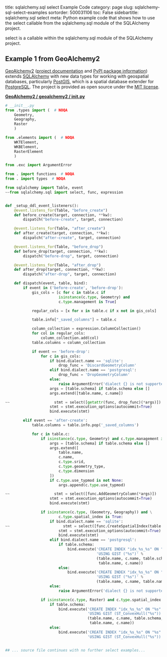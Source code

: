 title: sqlalchemy.sql select Example Code
category: page
slug: sqlalchemy-sql-select-examples
sortorder: 500031106
toc: False
sidebartitle: sqlalchemy.sql select
meta: Python example code that shows how to use the select callable from the sqlalchemy.sql module of the SQLAlchemy project.


select is a callable within the sqlalchemy.sql module of the SQLAlchemy project.


## Example 1 from GeoAlchemy2
[GeoAlchemy2](https://github.com/geoalchemy/geoalchemy2)
([project documentation](https://geoalchemy-2.readthedocs.io/en/latest/)
and
[PyPI package information](https://pypi.org/project/GeoAlchemy2/))
extends [SQLAlchemy](/sqlalchemy.html) with new data types for working
with geospatial databases, particularly [PostGIS](http://postgis.net/),
which is a spatial database extender for [PostgreSQL](/postgresql.html).
The project is provided as open source under the
[MIT license](https://github.com/geoalchemy/geoalchemy2/blob/master/COPYING.rst).

[**GeoAlchemy2 / geoalchemy2 / __init__.py**](https://github.com/geoalchemy/geoalchemy2/blob/master/geoalchemy2/./__init__.py)

```python
# __init__.py
from .types import (  # NOQA
    Geometry,
    Geography,
    Raster
    )

from .elements import (  # NOQA
    WKTElement,
    WKBElement,
    RasterElement
    )

from .exc import ArgumentError

from . import functions  # NOQA
from . import types  # NOQA

from sqlalchemy import Table, event
~~from sqlalchemy.sql import select, func, expression


def _setup_ddl_event_listeners():
    @event.listens_for(Table, "before_create")
    def before_create(target, connection, **kw):
        dispatch("before-create", target, connection)

    @event.listens_for(Table, "after_create")
    def after_create(target, connection, **kw):
        dispatch("after-create", target, connection)

    @event.listens_for(Table, "before_drop")
    def before_drop(target, connection, **kw):
        dispatch("before-drop", target, connection)

    @event.listens_for(Table, "after_drop")
    def after_drop(target, connection, **kw):
        dispatch("after-drop", target, connection)

    def dispatch(event, table, bind):
        if event in ('before-create', 'before-drop'):
            gis_cols = [c for c in table.c if
                        isinstance(c.type, Geometry) and
                        c.type.management is True]

            regular_cols = [x for x in table.c if x not in gis_cols]

            table.info["_saved_columns"] = table.c

            column_collection = expression.ColumnCollection()
            for col in regular_cols:
                column_collection.add(col)
            table.columns = column_collection

            if event == 'before-drop':
                for c in gis_cols:
                    if bind.dialect.name == 'sqlite':
                        drop_func = 'DiscardGeometryColumn'
                    elif bind.dialect.name == 'postgresql':
                        drop_func = 'DropGeometryColumn'
                    else:
                        raise ArgumentError('dialect {} is not supported'.format(bind.dialect.name))
                    args = [table.schema] if table.schema else []
                    args.extend([table.name, c.name])

~~                    stmt = select([getattr(func, drop_func)(*args)])
                    stmt = stmt.execution_options(autocommit=True)
                    bind.execute(stmt)

        elif event == 'after-create':
            table.columns = table.info.pop('_saved_columns')

            for c in table.c:
                if isinstance(c.type, Geometry) and c.type.management is True:
                    args = [table.schema] if table.schema else []
                    args.extend([
                        table.name,
                        c.name,
                        c.type.srid,
                        c.type.geometry_type,
                        c.type.dimension
                    ])
                    if c.type.use_typmod is not None:
                        args.append(c.type.use_typmod)

~~                    stmt = select([func.AddGeometryColumn(*args)])
                    stmt = stmt.execution_options(autocommit=True)
                    bind.execute(stmt)

                if isinstance(c.type, (Geometry, Geography)) and \
                        c.type.spatial_index is True:
                    if bind.dialect.name == 'sqlite':
~~                        stmt = select([func.CreateSpatialIndex(table.name, c.name)])
                        stmt = stmt.execution_options(autocommit=True)
                        bind.execute(stmt)
                    elif bind.dialect.name == 'postgresql':
                        if table.schema:
                            bind.execute('CREATE INDEX "idx_%s_%s" ON "%s"."%s" '
                                         'USING GIST ("%s")' %
                                         (table.name, c.name, table.schema,
                                          table.name, c.name))
                        else:
                            bind.execute('CREATE INDEX "idx_%s_%s" ON "%s" '
                                         'USING GIST ("%s")' %
                                         (table.name, c.name, table.name, c.name))
                    else:
                        raise ArgumentError('dialect {} is not supported'.format(bind.dialect.name))

                if isinstance(c.type, Raster) and c.type.spatial_index is True:
                    if table.schema:
                        bind.execute('CREATE INDEX "idx_%s_%s" ON "%s"."%s" '
                                     'USING GIST (ST_ConvexHull("%s"))' %
                                     (table.name, c.name, table.schema,
                                      table.name, c.name))
                    else:
                        bind.execute('CREATE INDEX "idx_%s_%s" ON "%s" '
                                     'USING GIST (ST_ConvexHull("%s"))' %


## ... source file continues with no further select examples...

```

